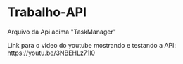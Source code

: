 # Trabalho-API

Arquivo da Api acima "TaskManager"

Link para o video do youtube mostrando e testando a API:
https://youtu.be/3NBEHLz71l0

